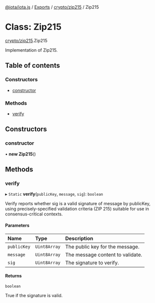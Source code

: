 [@iota/iota.js](../README.md) / [Exports](../modules.md) / [crypto/zip215](../modules/crypto_zip215.md) / Zip215

# Class: Zip215

[crypto/zip215](../modules/crypto_zip215.md).Zip215

Implementation of Zip215.

## Table of contents

### Constructors

- [constructor](crypto_zip215.zip215.md#constructor)

### Methods

- [verify](crypto_zip215.zip215.md#verify)

## Constructors

### constructor

• **new Zip215**()

## Methods

### verify

▸ `Static` **verify**(`publicKey`, `message`, `sig`): `boolean`

Verify reports whether sig is a valid signature of message by
publicKey, using precisely-specified validation criteria (ZIP 215) suitable
for use in consensus-critical contexts.

#### Parameters

| Name | Type | Description |
| :------ | :------ | :------ |
| `publicKey` | `Uint8Array` | The public key for the message. |
| `message` | `Uint8Array` | The message content to validate. |
| `sig` | `Uint8Array` | The signature to verify. |

#### Returns

`boolean`

True if the signature is valid.
